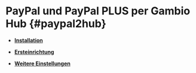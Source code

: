 # PayPal und PayPal PLUS per Gambio Hub {#paypal2hub}

-   **[Installation](7_2_2_1_Installation.md)**  

-   **[Ersteinrichtung](7_2_2_2_Ersteinrichtng.md)**  

-   **[Weitere Einstellungen](7_2_2_3_WeitereEinstellungen.md)**  




